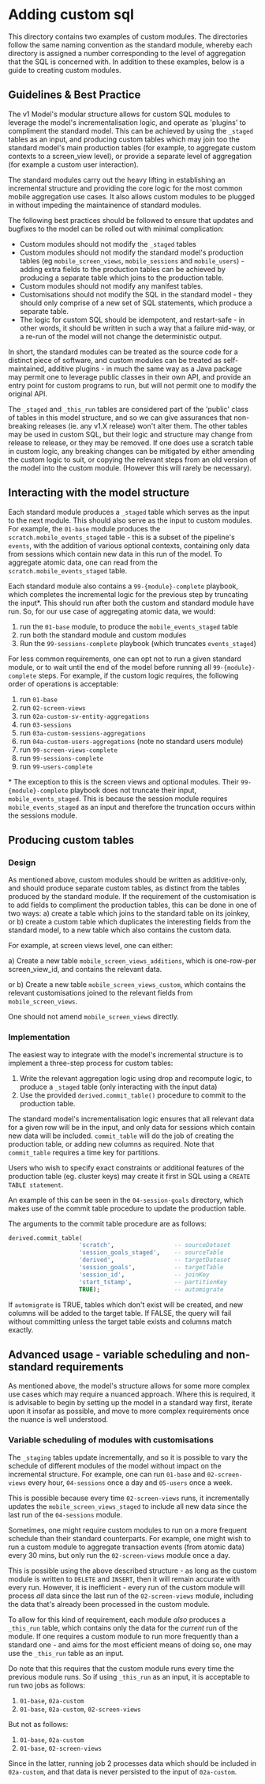 # Adding custom sql

This directory contains two examples of custom modules. The directories follow the same naming convention as the standard module, whereby each directory is assigned a number corresponding to the level of aggregation that the SQL is concerned with. In addition to these examples, below is a guide to creating custom modules.

## Guidelines & Best Practice

The v1 Model's modular structure allows for custom SQL modules to leverage the model's incrementalisation logic, and operate as 'plugins' to compliment the standard model. This can be achieved by using the `_staged` tables as an input, and producing custom tables which may join too the standard model's main production tables (for example, to aggregate custom contexts to a screen_view level), or provide a separate level of aggregation (for example a custom user interaction).

The standard modules carry out the heavy lifting in establishing an incremental structure and providing the core logic for the most common mobile aggregation use cases. It also allows custom modules to be plugged in without impeding the maintainence of standard modules.

The following best practices should be followed to ensure that updates and bugfixes to the model can be rolled out with minimal complication:

- Custom modules should not modify the `_staged` tables
- Custom modules should not modify the standard model's production tables (eg `mobile_screen_views`, `mobile_sessions` and `mobile_users`) - adding extra fields to the production tables can be achieved by producing a separate table which joins to the production table.
- Custom modules should not modify any manifest tables.
- Customisations should not modify the SQL in the standard model - they should only comprise of a new set of SQL statements, which produce a separate table.
- The logic for custom SQL should be idempotent, and restart-safe - in other words, it should be written in such a way that a failure mid-way, or a re-run of the model will not change the deterministic output.

In short, the standard modules can be treated as the source code for a distinct piece of software, and custom modules can be treated as self-maintained, additive plugins - in much the same way as a Java package may permit one to leverage public classes in their own API, and provide an entry point for custom programs to run, but will not permit one to modify the original API.

The `_staged` and `_this_run` tables are considered part of the 'public' class of tables in this model structure, and so we can give assurances that non-breaking releases (ie. any v1.X release) won't alter them. The other tables may be used in custom SQL, but their logic and structure may change from release to release, or they may be removed. If one does use a scratch table in custom logic, any breaking changes can be mitigated by either amending the custom logic to suit, or copying the relevant steps from an old version of the model into the custom module. (However this will rarely be necessary).

## Interacting with the model structure

Each standard module produces a `_staged` table which serves as the input to the next module. This should also serve as the input to custom modules. For example, the `01-base` module produces the `scratch.mobile_events_staged` table - this is a subset of the pipeline's `events`, with the addition of various optional contexts, containing only data from sessions which contain new data in this run of the model. To aggregate atomic data, one can read from the `scratch.mobile_events_staged` table.

Each standard module also contains a `99-{module}-complete` playbook, which completes the incremental logic for the previous step by truncating the input\*. This should run after both the custom and standard module have run. So, for our use case of aggregating atomic data, we would:

  1. run the `01-base` module, to produce the `mobile_events_staged` table
  2. run both the standard module and custom modules
  3. Run the `99-sessions-complete` playbook (which truncates `events_staged`)

For less common requirements, one can opt not to run a given standard module, or to wait until the end of the model before running all `99-{module}-complete` steps. For example, if the custom logic requires, the following order of operations is acceptable:

  1. run `01-base`
  2. run `02-screen-views`
  3. run `02a-custom-sv-entity-aggregations`
  4. run `03-sessions`
  5. run `03a-custom-sessions-aggregations`
  6. run `04a-custom-users-aggregations` (note no standard users module)
  7. run `99-screen-views-complete`
  8. run `99-sessions-complete`
  9. run `99-users-complete`

\* The exception to this is the screen views and optional modules. Their `99-{module}-complete` playbook does not truncate their input, `mobile_events_staged`. This is because the session module requires `mobile_events_staged` as an input and therefore the truncation occurs within the sessions module.

## Producing custom tables

### Design

As mentioned above, custom modules should be written as additive-only, and should produce separate custom tables, as distinct from the tables produced by the standard module. If the requirement of the customisation is to add fields to compliment the production tables, this can be done in one of two ways: a) create a table which joins to the standard table on its joinkey, or b) create a custom table which duplicates the interesting fields from the standard model, to a new table which also contains the custom data.

For example, at screen views level, one can either:

a) Create a new table `mobile_screen_views_additions`, which is one-row-per screen_view_id, and contains the relevant data.

or b) Create a new table `mobile_screen_views_custom`, which contains the relevant customisations joined to the relevant fields from `mobile_screen_views`.

One should not amend `mobile_screen_views` directly.

### Implementation

The easiest way to integrate with the model's incremental structure is to implement a three-step process for custom tables:

1. Write the relevant aggregation logic using drop and recompute logic, to produce a `_staged` table (only interacting with the input data)
2. Use the provided `derived.commit_table()` procedure to commit to the production table.

The standard model's incrementalisation logic ensures that all relevant data for a given row will be in the input, and only data for sessions which contain new data will be included. `commit_table` will do the job of creating the production table, or adding new columns as required. Note that `commit_table` requires a time key for partitions.

Users who wish to specify exact constraints or additional features of the production table (eg. cluster keys) may create it first in SQL using a `CREATE TABLE statement`.

An example of this can be seen in the `04-session-goals` directory, which makes use of the commit table procedure to update the production table.

The arguments to the commit table procedure are as follows:

```SQL
derived.commit_table(
                    'scratch',                 -- sourceDataset
                    'session_goals_staged',    -- sourceTable
                    'derived',                 -- targetDataset
                    'session_goals',           -- targetTable
                    'session_id',              -- joinKey
                    'start_tstamp',            -- partitionKey
                    TRUE);                     -- automigrate
```

If `automigrate` is TRUE, tables which don't exist will be created, and new columns will be added to the target table. If FALSE, the query will fail without committing unless the target table exists and columns match exactly.

## Advanced usage - variable scheduling and non-standard requirements

As mentioned above, the model's structure allows for some more complex use cases which may require a nuanced approach. Where this is required, it is advisable to begin by setting up the model in a standard way first, iterate upon it insofar as possible, and move to more complex requirements once the nuance is well understood.

### Variable scheduling of modules with customisations

The `_staging` tables update incrementally, and so it is possible to vary the schedule of different modules of the model without impact on the incremental structure. For example, one can run `01-base` and `02-screen-views` every hour, `04-sessions` once a day and `05-users` once a week.

This is possible because every time `02-screen-views` runs, it incrementally updates the `mobile_screen_views_staged` to include all new data since the last run of the `04-sessions` module.

Sometimes, one might require custom modules to run on a more frequent schedule than their standard counterparts. For example, one might wish to run a custom module to aggregate transaction events (from atomic data) every 30 mins, but only run the `02-screen-views` module once a day.

This is possible using the above described structure - as long as the custom module is written to `DELETE` and `INSERT`, then it will remain accurate with every run. However, it is inefficient - every run of the custom module will process _all_ data since the last run of the `02-screen-views` module, including the data that's already been processed in the custom module.

To allow for this kind of requirement, each module _also_ produces a `_this_run` table, which contains only the data for the _current_ run of the module. If one requires a custom module to run more frequently than a standard one - and aims for the most efficient means of doing so, one may use the `_this_run` table as an input.

Do note that this requires that the custom module runs every time the previous module runs. So if using `_this_run` as an input, it is acceptable to run two jobs as follows:

1. `01-base`, `02a-custom`
2. `01-base`, `02a-custom`, `02-screen-views`

But not as follows:

1. `01-base`, `02a-custom`
2. `01-base`, `02-screen-views`

Since in the latter, running job 2 processes data which should be included in `02a-custom`, and that data is never persisted to the input of `02a-custom`.
